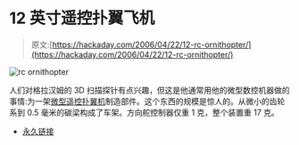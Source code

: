 # 12 英寸遥控扑翼飞机

> 原文:[https://hackaday.com/2006/04/22/12-rc-ornithopter/](https://hackaday.com/2006/04/22/12-rc-ornithopter/)

![rc ornithopter](../Images/2d2aa0032194c5b13ca8d899dded5508.png)

人们对格拉汉姆的 3D 扫描探针有点兴趣，但这是他通常用他的微型数控机器做的事情:为一架[微型遥控扑翼机](http://www.indoor.flyer.co.uk/orni.htm)制造部件。这个东西的规模是惊人的。从微小的齿轮系到 0.5 毫米的碳梁构成了车架。方向舵控制器仅重 1 克，整个装置重 17 克。

*   [永久链接](http://www.indoor.flyer.co.uk/orni.htm)